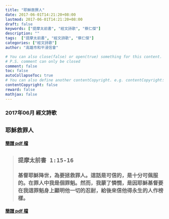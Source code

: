 ```yaml
---
title: "耶穌救罪人"
date: 2017-06-01T14:21:20+08:00
lastmod: 2017-06-01T14:21:20+08:00
draft: false
keywords: ["提摩太前書", "經文詩歌", "蔡仁傑"]
description: ""
tags:  ["提摩太前書", "經文詩歌", "蔡仁傑"]
categories: ["經文詩歌"]
author: "高雄市和平浸信會"

# You can also close(false) or open(true) something for this content.
# P.S. comment can only be closed
comment: false
toc: false
autoCollapseToc: true
# You can also define another contentCopyright. e.g. contentCopyright: "This is another copyright."
contentCopyright: false
reward: false
mathjax: false
---
```


### 2017年06月 經文詩歌

## `耶穌救罪人`

#### [簡譜 pdf 檔](/pdf-h/h201706.pdf "耶穌救罪人")

> ## `提摩太前書 1:15-16`
> 
> ### 基督耶穌降世，為要拯救罪人。這話是可信的，是十分可佩服的。在罪人中我是個罪魁。然而，我蒙了憐憫，是因耶穌基督要在我這罪魁身上顯明他一切的忍耐，給後來信他得永生的人作榜樣。

#### [簡譜 pdf 檔](/pdf-h/h201706.pdf "耶穌救罪人")